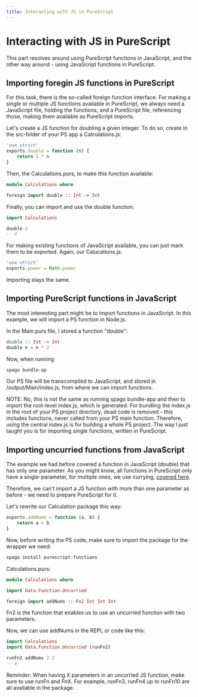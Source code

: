 ```yaml
---
title: Interacting with JS in PureScript
---
```


# Interacting with JS in PureScript

This part resolves around using PureScript functions in JavaScript, and the other way around - using JavaScript functions in
PureScript.

## Importing foregin JS functions in PureScript

For this task, there is the so-called foreign function interface. For making a single or multiple JS functions
available in PureScript, we always need a JavaScript file, holding the functions, and a PureScript file, referencing those, making them available as PureScript imports.

Let's create a JS function for doubling a given integer. To do so, create in the src-folder of your PS app a Calculations.js:

```javascript
'use strict'
exports.double = function (n) {
	return 2 * n
}
```

Then, the Calculations.purs, to make this function available:

```haskell
module Calculations where

foreign import double :: Int -> Int
```

Finally, you can import and use the double function:

```haskell
import Calculations

double 2
-- 4
```

For making existing functions of JavaScript available, you can just mark them to be exported. Again, our Calucations.js:

```javascript
'use strict'
exports.power = Math.power
```

Importing stays the same.

## Importing PureScript functions in JavaScript

The most interesting part might be to import functions in JavaScript. In this example, we will import a PS function in Node.js.

In the Main.purs file, I stored a function "double":

```haskell
double :: Int -> Int
double n = n * 2
```

Now, when running

```bash
spago bundle-ap
```

Our PS file will be transcompiled to JavaScript, and stored in /output/Main/index.js, from where we can import functions.

NOTE: No, this is not the same as running spago bundle-app and then to import the root-level index.js, which is generated. For bundling the index.js in the root of your PS project directory, dead code is removed - this includes functions, never called from your PS main function.
Therefore, using the central index.js is for building a whole PS project. The way I just taught you is for importing single functions, written in PureScript.

## Importing uncurried functions from JavaScript

The example we had before covered a function in JavaScript (double) that has only one parameter. As you might know, all functions in PureScript only have a single-parameter, for multiple ones, we use currying, [covered here](https://github.com/LouisPetrik/cheatsheet/blob/master/purescript.md#writing-a-function-with-more-than-one-parameter).

Therefore, we can't import a JS function with more than one parameter as before - we need to prepare PureScript for it.

Let's rewrite our Calculation package this way:

```javascript
exports.addNums = function (a, b) {
	return a + b
}
```

Now, before writing the PS code, make sure to import the package for the wrapper we need:

```bash
spago install purescript-functions
```

Calculations.purs:

```haskell
module Calculations where

import Data.Function.Uncurried

foreign import addNums :: Fn2 Int Int Int
```

Fn2 is the function that enables us to use an uncurried function with two parameters.

Now, we can use addNums in the REPL or code like this:

```haskell
import Calculations
import Data.Function.Uncurried (runFn2)

runFn2 addNums 2 2
-- 4
```

Reminder: When having X parameters in an uncurried JS function, make sure to use runFn and FnX.
For example, runFn3, runFn4 up to runFn10 are all available in the package.
